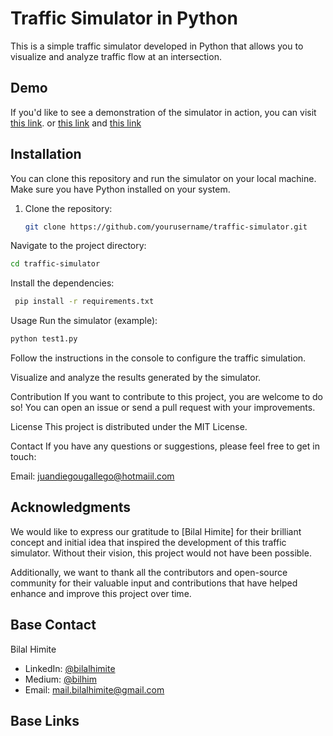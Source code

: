 # Traffic Simulator in Python

This is a simple traffic simulator developed in Python that allows you to visualize and analyze traffic flow at an intersection.

## Demo

If you'd like to see a demonstration of the simulator in action, you can visit [this link](images/test1.png).
or [this link](test2.png) and [this link](test3.png)

## Installation

You can clone this repository and run the simulator on your local machine. Make sure you have Python installed on your system.

1. Clone the repository:

   ```bash
   git clone https://github.com/yourusername/traffic-simulator.git
   ```
Navigate to the project directory:


```bash
cd traffic-simulator
```
Install the dependencies:


```bash
 pip install -r requirements.txt
```
Usage
Run the simulator (example):
```bash
python test1.py
```
Follow the instructions in the console to configure the traffic simulation.

Visualize and analyze the results generated by the simulator.

Contribution
If you want to contribute to this project, you are welcome to do so! You can open an issue or send a pull request with your improvements.

License
This project is distributed under the MIT License.

Contact
If you have any questions or suggestions, please feel free to get in touch:

Email: juandiegougallego@hotmaiil.com
## Acknowledgments
We would like to express our gratitude to [Bilal Himite] for their brilliant concept and initial idea that inspired the development of this traffic simulator. Without their vision, this project would not have been possible.

Additionally, we want to thank all the contributors and open-source community for their valuable input and contributions that have helped enhance and improve this project over time.


<!-- CONTACT -->
## Base Contact

Bilal Himite
* LinkedIn: [@bilalhimite][linkedin-url]
* Medium: [@bilhim](https://medium.com/@bilhim)
* Email: mail.bilalhimite@gmail.com


## Base Links
[linkedin-url]: https://www.linkedin.com/in/bilalhimite/


[Python]: https://img.shields.io/badge/python-306998?style=for-the-badge&logo=python&logoColor=white
[Python-url]: https://www.python.org/

[Numpy]: https://img.shields.io/badge/numpy-4b73c9?style=for-the-badge&logo=numpy&logoColor=white
[Numpy-url]: https://numpy.org/

[Scipy]: https://img.shields.io/badge/scipy-0054a6?style=for-the-badge&logo=scipy&logoColor=white
[Scipy-url]: https://scipy.org/

[DearPyGui]: https://img.shields.io/badge/DearPyGUI-306998?style=for-the-badge
[DearPyGui-url]: https://github.com/hoffstadt/DearPyGui
